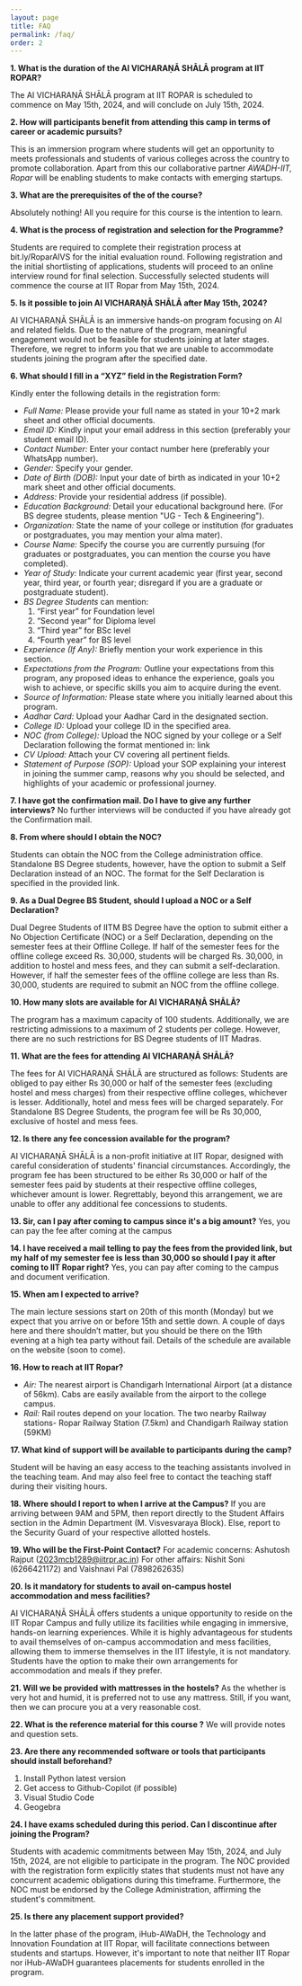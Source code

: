 ```yaml
---
layout: page
title: FAQ
permalink: /faq/
order: 2
---
```


**1. What is the duration of the AI VICHARAṆĀ SHĀLĀ program at IIT ROPAR?**

The AI VICHARAṆĀ SHĀLĀ program at IIT ROPAR is scheduled to commence on May 15th, 2024, and will conclude on July 15th, 2024.

**2. How will participants benefit from attending this camp in terms of career or academic pursuits?**

This is an immersion program where students will get an opportunity to meets professionals and students of various colleges across the country to promote collaboration. Apart from this our collaborative partner *AWADH-IIT, Ropar* will be enabling students to make contacts with emerging startups.

**3. What are the prerequisites of the of the course?**

Absolutely nothing! All you require for this course is the intention to learn.

**4. What is the process of registration and selection for the Programme?**

Students are required to complete their registration process at bit.ly/RoparAIVS for the initial evaluation round. Following registration and the initial shortlisting of applications, students will proceed to an online interview round for final selection. Successfully selected students will commence the course at IIT Ropar from May 15th, 2024.

**5. Is it possible to join AI VICHARAṆĀ SHĀLĀ after May 15th, 2024?**

AI VICHARAṆĀ SHĀLĀ is an immersive hands-on program focusing on AI and related fields. Due to the nature of the program, meaningful engagement would not be feasible for students joining at later stages. Therefore, we regret to inform you that we are unable to accommodate students joining the program after the specified date.

**6. What should I fill in a “XYZ” field in the Registration Form?**

Kindly enter the following details in the registration form:
* *Full Name:* Please provide your full name as stated in your 10+2 mark sheet and other official documents.
* *Email ID:* Kindly input your email address in this section (preferably your student email ID).
* *Contact Number:* Enter your contact number here (preferably your WhatsApp number).
* *Gender:* Specify your gender.
* *Date of Birth (DOB):* Input your date of birth as indicated in your 10+2 mark sheet and other official documents.
* *Address:* Provide your residential address (if possible).
* *Education Background:* Detail your educational background here. (For BS degree students, please mention "UG - Tech & Engineering").
* *Organization:* State the name of your college or institution (for graduates or postgraduates, you may mention your alma mater).
* *Course Name:* Specify the course you are currently pursuing (for graduates or postgraduates, you can mention the course you have completed).
* *Year of Study:* Indicate your current academic year (first year, second year, third year, or fourth year; disregard if you are a graduate or postgraduate student). 
* *BS Degree Students* can mention:
    1. “First year” for Foundation level
    2. “Second year” for Diploma level
    3. “Third year” for BSc level
    4. “Fourth year” for BS level
* *Experience (If Any):* Briefly mention your work experience in this section.
* *Expectations from the Program:* Outline your expectations from this program, any proposed ideas to enhance the experience, goals you wish to achieve, or specific skills you aim to acquire during the event.
* *Source of Information:* Please state where you initially learned about this program.
* *Aadhar Card:* Upload your Aadhar Card in the designated section.
* *College ID:* Upload your college ID in the specified area.
* *NOC (from College):* Upload the NOC signed by your college or a Self Declaration following the format mentioned in: link
* *CV Upload:* Attach your CV covering all pertinent fields.
* *Statement of Purpose (SOP):* Upload your SOP explaining your interest in joining the summer camp, reasons why you should be selected, and highlights of your academic or professional journey.


**7. I have got the confirmation mail. Do I have to give any further interviews?**
No further interviews will be conducted if you have already got the Confirmation mail.


**8. From where should I obtain the NOC?**

Students can obtain the NOC from the College administration office. Standalone BS Degree students, however, have the option to submit a Self Declaration instead of an NOC. The format for the Self Declaration is specified in the provided link.


**9. As a Dual Degree BS Student, should I upload a NOC or a Self Declaration?**

Dual Degree Students of IITM BS Degree have the option to submit either a No Objection Certificate (NOC) or a Self Declaration, depending on the semester fees at their Offline College. If half of the semester fees for the offline college exceed Rs. 30,000, students will be charged Rs. 30,000, in addition to hostel and mess fees, and they can submit a self-declaration. However, if half the semester fees of the offline college are less than Rs. 30,000, students are required to submit an NOC from the offline college.


**10. How many slots are available for AI VICHARAṆĀ SHĀLĀ?**

The program has a maximum capacity of 100 students. Additionally, we are restricting admissions to a maximum of 2 students per college. However, there are no such restrictions for BS Degree students of IIT Madras.


**11. What are the fees for attending AI VICHARAṆĀ SHĀLĀ?**

The fees for AI VICHARAṆĀ SHĀLĀ are structured as follows: Students are obliged to pay either Rs 30,000 or half of the semester fees (excluding hostel and mess charges) from their respective offline colleges, whichever is lesser. Additionally, hotel and mess fees will be charged separately. For Standalone BS Degree Students, the program fee will be Rs 30,000, exclusive of hostel and mess fees.

**12. Is there any fee concession available for the program?**

AI VICHARAṆĀ SHĀLĀ is a non-profit initiative at IIT Ropar, designed with careful consideration of students' financial circumstances. Accordingly, the program fee has been structured to be either Rs 30,000 or half of the semester fees paid by students at their respective offline colleges, whichever amount is lower. Regrettably, beyond this arrangement, we are unable to offer any additional fee concessions to students.

**13. Sir, can I pay after coming to campus since it's a big amount?**
Yes, you can pay the fee after coming at the campus

**14. I have received a mail telling to pay the fees from the provided link, but my half of my semester fee is less than 30,000 so should I pay it after coming to IIT Ropar right?**
Yes, you can pay after coming to the campus and document verification.

**15. When am I expected to arrive?**

The main lecture sessions start on 20th of this month (Monday) but we expect that you arrive on or before 15th and settle down. A couple of days here and there shouldn’t matter, but you should be there on the 19th evening at a high tea party without fail. Details of the schedule are available on the website (soon to come).

**16. How to reach at IIT Ropar?**
* *Air:* The nearest airport is Chandigarh International Airport (at a distance of 56km). Cabs are easily available from the airport to the college campus.
* *Rail:* Rail routes depend on your location. The two nearby Railway stations- Ropar Railway Station (7.5km) and Chandigarh Railway station (59KM)

**17. What kind of support will be available to participants during the camp?**

Student will be having an easy access to the teaching assistants involved in the teaching team. And may also feel free to contact the teaching staff during their visiting hours.

**18. Where should I report to when I arrive at the Campus?**
If you are arriving between 9AM and 5PM, then report directly to the Student Affairs section in the Admin Department (M. Visvesvaraya Block). Else, report to the Security Guard of your respective allotted hostels. 

**19. Who will be the First-Point Contact?**
For academic concerns: Ashutosh Rajput (2023mcb1289@iitrpr.ac.in)
For other affairs: Nishit Soni (6266421172) and Vaishnavi Pal (7898262635)

**20. Is it mandatory for students to avail on-campus hostel accommodation and mess facilities?**

AI VICHARAṆĀ SHĀLĀ offers students a unique opportunity to reside on the IIT Ropar Campus and fully utilize its facilities while engaging in immersive, hands-on learning experiences. While it is highly advantageous for students to avail themselves of on-campus accommodation and mess facilities, allowing them to immerse themselves in the IIT lifestyle, it is not mandatory. Students have the option to make their own arrangements for accommodation and meals if they prefer.

**21. Will we be provided with mattresses in  the hostels?**
As the whether is very hot and humid, it is preferred not to use any mattress. Still, if you want, then we can procure you at a very reasonable cost.

**22. What is the reference material for this course ?**
We will provide notes and question sets.

**23. Are there any recommended software or tools that participants should install beforehand?**

1. Install Python latest version
2. Get access to Github-Copilot (if possible)
3. Visual Studio Code
4. Geogebra

**24. I have exams scheduled during this period. Can I discontinue after joining the Program?**

Students with academic commitments between May 15th, 2024, and July 15th, 2024, are not eligible to participate in the program. The NOC provided with the registration form explicitly states that students must not have any concurrent academic obligations during this timeframe. Furthermore, the NOC must be endorsed by the College Administration, affirming the student's commitment.

**25. Is there any placement support provided?**

In the latter phase of the program, iHub-AWaDH, the Technology and Innovation Foundation at IIT Ropar, will facilitate connections between students and startups. However, it's important to note that neither IIT Ropar nor iHub-AWaDH guarantees placements for students enrolled in the program.
